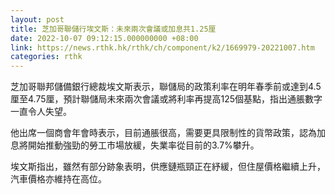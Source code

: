 ```yaml
---
layout: post
title: 芝加哥聯儲行埃文斯：未來兩次會議或加息共1.25厘
date: 2022-10-07 09:12:15.000000000 +08:00
link: https://news.rthk.hk/rthk/ch/component/k2/1669979-20221007.htm
categories: rthk
---
```


芝加哥聯邦儲備銀行總裁埃文斯表示，聯儲局的政策利率在明年春季前或達到4.5厘至4.75厘，預計聯儲局未來兩次會議或將利率再提高125個基點，指出通脹數字一直令人失望。

他出席一個商會年會時表示，目前通脹很高，需要更具限制性的貨幣政策，認為加息將開始推動強勁的勞工市場放緩，失業率從目前的3.7%攀升。

埃文斯指出，雖然有部分跡象表明，供應鏈瓶頸正在紓緩，但住屋價格繼續上升，汽車價格亦維持在高位。
